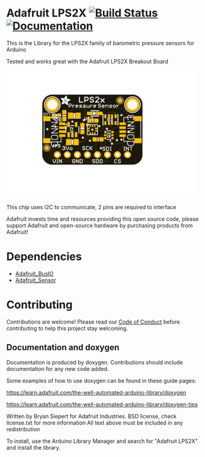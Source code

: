 # Adafruit LPS2X [![Build Status](https://github.com/adafruit/Adafruit_LPS2X/workflows/Arduino%20Library%20CI/badge.svg)](https://github.com/adafruit/Adafruit_LPS2X/actions)[![Documentation](https://github.com/adafruit/ci-arduino/blob/master/assets/doxygen_badge.svg)](http://adafruit.github.io/Adafruit_LPS2X/html/index.html)


This is the Library for the LPS2X family of barometric pressure sensors for Arduino

Tested and works great with the Adafruit LPS2X Breakout Board

[<img src="assets/board.png?raw=true" width="500px">](https://www.adafruit.com/products/4530)

This chip uses I2C to communicate, 2 pins are required to interface

Adafruit invests time and resources providing this open source code, please support Adafruit and open-source hardware by purchasing products from Adafruit!

# Dependencies
* [Adafruit_BusIO](https://github.com/adafruit/Adafruit_BusIO)
* [Adafruit_Sensor](https://github.com/adafruit/Adafruit_Sensor)

# Contributing

Contributions are welcome! Please read our [Code of Conduct](https://github.com/adafruit/Adafruit_LPS2X/blob/master/CODE_OF_CONDUCT.md>)
before contributing to help this project stay welcoming.

## Documentation and doxygen
Documentation is produced by doxygen. Contributions should include documentation for any new code added.

Some examples of how to use doxygen can be found in these guide pages:

https://learn.adafruit.com/the-well-automated-arduino-library/doxygen

https://learn.adafruit.com/the-well-automated-arduino-library/doxygen-tips

Written by Bryan Siepert for Adafruit Industries.
BSD license, check license.txt for more information
All text above must be included in any redistribution

To install, use the Arduino Library Manager and search for "Adafruit LPS2X" and install the library.
